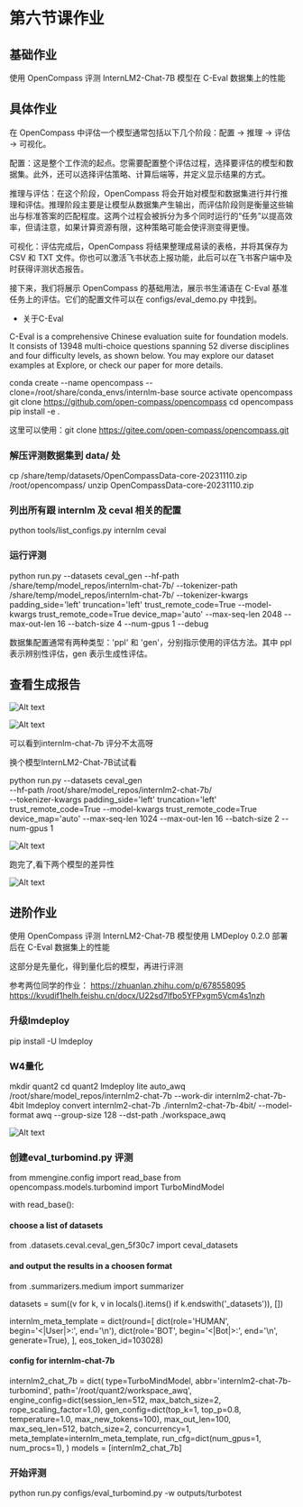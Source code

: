 
# 第六节课作业

##  基础作业

使用 OpenCompass 评测 InternLM2-Chat-7B 模型在 C-Eval 数据集上的性能


## 具体作业

在 OpenCompass 中评估一个模型通常包括以下几个阶段：配置 -> 推理 -> 评估 -> 可视化。

配置：这是整个工作流的起点。您需要配置整个评估过程，选择要评估的模型和数据集。此外，还可以选择评估策略、计算后端等，并定义显示结果的方式。

推理与评估：在这个阶段，OpenCompass 将会开始对模型和数据集进行并行推理和评估。推理阶段主要是让模型从数据集产生输出，而评估阶段则是衡量这些输出与标准答案的匹配程度。这两个过程会被拆分为多个同时运行的“任务”以提高效率，但请注意，如果计算资源有限，这种策略可能会使评测变得更慢。

可视化：评估完成后，OpenCompass 将结果整理成易读的表格，并将其保存为 CSV 和 TXT 文件。你也可以激活飞书状态上报功能，此后可以在飞书客户端中及时获得评测状态报告。

接下来，我们将展示 OpenCompass 的基础用法，展示书生浦语在 C-Eval 基准任务上的评估。它们的配置文件可以在 configs/eval_demo.py 中找到。

- 关于C-Eval

C-Eval is a comprehensive Chinese evaluation suite for foundation models. It consists of 13948 multi-choice questions spanning 52 diverse disciplines and four difficulty levels, as shown below. You may explore our dataset examples at Explore, or check our paper for more details. 

conda create --name opencompass --clone=/root/share/conda_envs/internlm-base
source activate opencompass
git clone https://github.com/open-compass/opencompass
cd opencompass
pip install -e .

这里可以使用：git clone https://gitee.com/open-compass/opencompass.git 

### 解压评测数据集到 data/ 处
cp /share/temp/datasets/OpenCompassData-core-20231110.zip /root/opencompass/
unzip OpenCompassData-core-20231110.zip

### 列出所有跟 internlm 及 ceval 相关的配置
python tools/list_configs.py internlm ceval

### 运行评测
python run.py --datasets ceval_gen --hf-path /share/temp/model_repos/internlm-chat-7b/ --tokenizer-path /share/temp/model_repos/internlm-chat-7b/ --tokenizer-kwargs padding_side='left' truncation='left' trust_remote_code=True --model-kwargs trust_remote_code=True device_map='auto' --max-seq-len 2048 --max-out-len 16 --batch-size 4 --num-gpus 1 --debug

数据集配置通常有两种类型：'ppl' 和 'gen'，分别指示使用的评估方法。其中 ppl 表示辨别性评估，gen 表示生成性评估。

## 查看生成报告

![Alt text](src\7-image-8.png)

![Alt text](src\7-image-9.png)

可以看到internlm-chat-7b 评分不太高呀

换个模型InternLM2-Chat-7B试试看

python run.py --datasets ceval_gen \
--hf-path /root/share/model_repos/internlm2-chat-7b/ \
--tokenizer-kwargs padding_side='left' truncation='left' \
trust_remote_code=True --model-kwargs trust_remote_code=True \
device_map='auto' --max-seq-len 1024 --max-out-len 16 --batch-size 2 --num-gpus 1

![Alt text](src\7-image-10.png)

跑完了,看下两个模型的差异性

![Alt text](src\7-image-11.png)



## 进阶作业

使用 OpenCompass 评测 InternLM2-Chat-7B 模型使用 LMDeploy 0.2.0 部署后在 C-Eval 数据集上的性能

这部分是先量化，得到量化后的模型，再进行评测

参考两位同学的作业：
https://zhuanlan.zhihu.com/p/678558095
https://kvudif1helh.feishu.cn/docx/U22sd7lfbo5YFPxgm5Vcm4s1nzh

### 升级lmdeploy
pip install -U lmdeploy

### W4量化
mkdir quant2
cd quant2
lmdeploy lite auto_awq /root/share/model_repos/internlm2-chat-7b  --work-dir internlm2-chat-7b-4bit
lmdeploy convert  internlm2-chat-7b ./internlm2-chat-7b-4bit/ --model-format awq --group-size 128  --dst-path  ./workspace_awq

![Alt text](image.png)

### 创建eval_turbomind.py 评测
from mmengine.config import read_base
from opencompass.models.turbomind import TurboMindModel

with read_base():
 #### choose a list of datasets   
 from .datasets.ceval.ceval_gen_5f30c7 import ceval_datasets 
 #### and output the results in a choosen format
 from .summarizers.medium import summarizer

datasets = sum((v for k, v in locals().items() if k.endswith('_datasets')), [])

internlm_meta_template = dict(round=[
 dict(role='HUMAN', begin='<|User|>:', end='\n'),
 dict(role='BOT', begin='<|Bot|>:', end='<eoa>\n', generate=True),
],
 eos_token_id=103028)

#### config for internlm-chat-7b
internlm2_chat_7b = dict(
 type=TurboMindModel,
 abbr='internlm2-chat-7b-turbomind',
 path='/root/quant2/workspace_awq',
 engine_config=dict(session_len=512,
 max_batch_size=2,
 rope_scaling_factor=1.0),
 gen_config=dict(top_k=1,
 top_p=0.8,
 temperature=1.0,
 max_new_tokens=100),
 max_out_len=100,
 max_seq_len=512,
 batch_size=2,
 concurrency=1,
 meta_template=internlm_meta_template,
 run_cfg=dict(num_gpus=1, num_procs=1),
)
models = [internlm2_chat_7b]

### 开始评测
python run.py configs/eval_turbomind.py  -w outputs/turbotest


